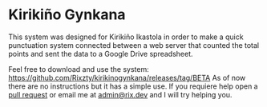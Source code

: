# Kirikiño Gynkana
This system was designed for Kirikiño Ikastola in order to make a quick punctuation system connected between a web server that counted the total points and sent the data to a Google Drive spreadsheet.

Feel free to download and use the system: https://github.com/Rixzty/kirikinogynkana/releases/tag/BETA
As of now there are no instructions but it has a simple use. If you requiere help open a [pull request](https://github.com/Rixzty/kirikinogynkana/pulls) or email me at admin@rix.dev and I will try helping you.
